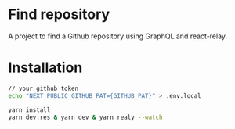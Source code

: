 # Find repository

A project to find a Github repository using GraphQL and react-relay.

# Installation

```bash
// your github token
echo "NEXT_PUBLIC_GITHUB_PAT={GITHUB_PAT}" > .env.local

yarn install
yarn dev:res & yarn dev & yarn realy --watch
```

